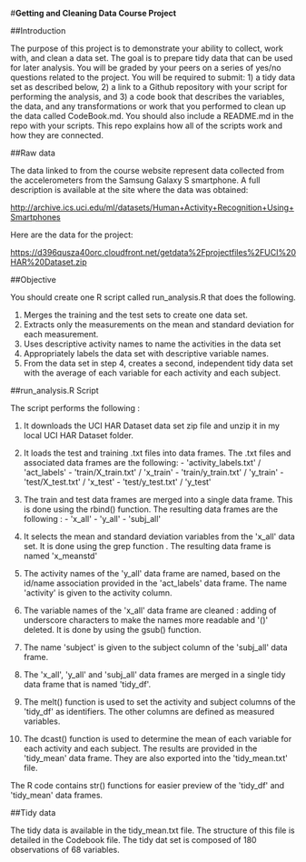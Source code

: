 #**Getting and Cleaning Data Course Project**


##Introduction

The purpose of this project is to demonstrate your ability to collect, work with, and clean a data set. The goal is to prepare tidy data that can be used for later analysis. You will be graded by your peers on a series of yes/no questions related to the project. You will be required to submit: 1) a tidy data set as described below, 2) a link to a Github repository with your script for performing the analysis, and 3) a code book that describes the variables, the data, and any transformations or work that you performed to clean up the data called CodeBook.md. You should also include a README.md in the repo with your scripts. This repo explains how all of the scripts work and how they are connected.  


##Raw data


The data linked to from the course website represent data collected from the accelerometers from the Samsung Galaxy S smartphone. A full description is available at the site where the data was obtained:

http://archive.ics.uci.edu/ml/datasets/Human+Activity+Recognition+Using+Smartphones

Here are the data for the project:

https://d396qusza40orc.cloudfront.net/getdata%2Fprojectfiles%2FUCI%20HAR%20Dataset.zip


##Objective


You should create one R script called run_analysis.R that does the following. 

1. Merges the training and the test sets to create one data set.
2. Extracts only the measurements on the mean and standard deviation for each measurement. 
3. Uses descriptive activity names to name the activities in the data set
4. Appropriately labels the data set with descriptive variable names. 
5. From the data set in step 4, creates a second, independent tidy data set with the average of each variable for each activity and each subject.


##run_analysis.R Script

The script performs the following :

1. It downloads the UCI HAR Dataset data set zip file and unzip it in my local UCI HAR Dataset folder.

2. It loads the test and training .txt files into data frames. The .txt files and associated data frames are the following: 
		- 'activity_labels.txt' / 'act_labels'
		- 'train/X_train.txt' / 'x_train'
		- 'train/y_train.txt' / 'y_train'
		- 'test/X_test.txt' / 'x_test'
		- 'test/y_test.txt' / 'y_test'
		
3. The train and test data frames are merged into a single data frame. This is done using the rbind() function. The resulting data frames are the following :
		- 'x_all'
		- 'y_all'
		- 'subj_all'
	
4. It selects the mean and standard deviation variables from the  'x_all' data set. It is done using the grep function . The resulting data frame is named 'x_meanstd'

5. The activity names of the 'y_all' data frame are named, based on the id/name association provided in the 'act_labels' data frame. The name 'activity' is given to the activity column. 

6. The variable names of the 'x_all' data frame are cleaned : adding of underscore characters to make the names more readable and '()'  deleted. It is done by using the gsub() function.

7. The name 'subject' is given to the subject column of the 'subj_all' data frame. 

8. The 'x_all', 'y_all' and 'subj_all' data frames are merged in a single tidy data frame that is named 'tidy_df'.

9. The melt() function is used to set the activity and subject columns of the 'tidy_df' as identifiers. The other columns are defined as measured variables.  

10. The dcast() function is used to determine  the mean of each variable for each activity and each subject. The results are provided in the 'tidy_mean' data frame. They are also exported into the 'tidy_mean.txt' file.  

The R code contains str() functions for easier preview of the 'tidy_df' and 'tidy_mean' data frames.

##Tidy data

The tidy data is available in the tidy_mean.txt file. The structure of this file is detailed in the Codebook file. 
The tidy dat set is composed of 180 observations of 68 variables. 


